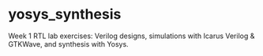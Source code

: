 # yosys_synthesis
Week 1 RTL lab exercises: Verilog designs, simulations with Icarus Verilog &amp; GTKWave, and synthesis with Yosys.
